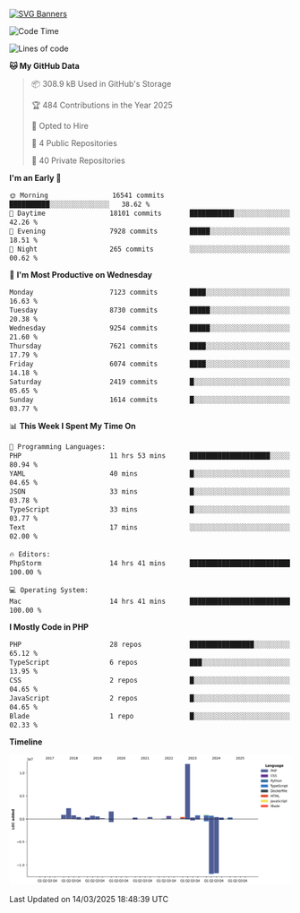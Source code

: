 [![SVG Banners](https://svg-banners.vercel.app/api?type=glitch&text1=Gere_Lajos%F0%9F%92%BB&width=800&height=400)](https://github.com/Akshay090/svg-banners)

<!--START_SECTION:waka-->
![Code Time](http://img.shields.io/badge/Code%20Time-2%2C279%20hrs%2044%20mins-blue)

![Lines of code](https://img.shields.io/badge/From%20Hello%20World%20I%27ve%20Written-24.9%20million%20lines%20of%20code-blue)

**🐱 My GitHub Data** 

> 📦 308.9 kB Used in GitHub's Storage 
 > 
> 🏆 484 Contributions in the Year 2025
 > 
> 💼 Opted to Hire
 > 
> 📜 4 Public Repositories 
 > 
> 🔑 40 Private Repositories 
 > 
**I'm an Early 🐤** 

```text
🌞 Morning                16541 commits       ██████████░░░░░░░░░░░░░░░   38.62 % 
🌆 Daytime                18101 commits       ███████████░░░░░░░░░░░░░░   42.26 % 
🌃 Evening                7928 commits        █████░░░░░░░░░░░░░░░░░░░░   18.51 % 
🌙 Night                  265 commits         ░░░░░░░░░░░░░░░░░░░░░░░░░   00.62 % 
```
📅 **I'm Most Productive on Wednesday** 

```text
Monday                   7123 commits        ████░░░░░░░░░░░░░░░░░░░░░   16.63 % 
Tuesday                  8730 commits        █████░░░░░░░░░░░░░░░░░░░░   20.38 % 
Wednesday                9254 commits        █████░░░░░░░░░░░░░░░░░░░░   21.60 % 
Thursday                 7621 commits        ████░░░░░░░░░░░░░░░░░░░░░   17.79 % 
Friday                   6074 commits        ████░░░░░░░░░░░░░░░░░░░░░   14.18 % 
Saturday                 2419 commits        █░░░░░░░░░░░░░░░░░░░░░░░░   05.65 % 
Sunday                   1614 commits        █░░░░░░░░░░░░░░░░░░░░░░░░   03.77 % 
```


📊 **This Week I Spent My Time On** 

```text
💬 Programming Languages: 
PHP                      11 hrs 53 mins      ████████████████████░░░░░   80.94 % 
YAML                     40 mins             █░░░░░░░░░░░░░░░░░░░░░░░░   04.65 % 
JSON                     33 mins             █░░░░░░░░░░░░░░░░░░░░░░░░   03.78 % 
TypeScript               33 mins             █░░░░░░░░░░░░░░░░░░░░░░░░   03.77 % 
Text                     17 mins             ░░░░░░░░░░░░░░░░░░░░░░░░░   02.00 % 

🔥 Editors: 
PhpStorm                 14 hrs 41 mins      █████████████████████████   100.00 % 

💻 Operating System: 
Mac                      14 hrs 41 mins      █████████████████████████   100.00 % 
```

**I Mostly Code in PHP** 

```text
PHP                      28 repos            ████████████████░░░░░░░░░   65.12 % 
TypeScript               6 repos             ███░░░░░░░░░░░░░░░░░░░░░░   13.95 % 
CSS                      2 repos             █░░░░░░░░░░░░░░░░░░░░░░░░   04.65 % 
JavaScript               2 repos             █░░░░░░░░░░░░░░░░░░░░░░░░   04.65 % 
Blade                    1 repo              █░░░░░░░░░░░░░░░░░░░░░░░░   02.33 % 
```



**Timeline**

![Lines of Code chart](https://raw.githubusercontent.com/gere-lajos/gere-lajos/main/assets/bar_graph.png)


 Last Updated on 14/03/2025 18:48:39 UTC
<!--END_SECTION:waka-->
